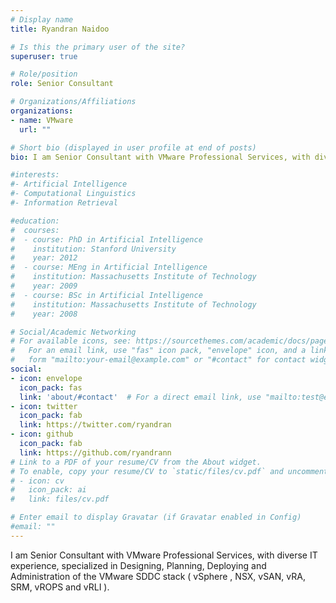 ```yaml
---
# Display name
title: Ryandran Naidoo

# Is this the primary user of the site?
superuser: true

# Role/position
role: Senior Consultant

# Organizations/Affiliations
organizations:
- name: VMware
  url: ""

# Short bio (displayed in user profile at end of posts)
bio: I am Senior Consultant with VMware Professional Services, with diverse IT experience, specialized in Designing, Planning, Deploying and Administration of the VMware SDDC stack ( vSphere , NSX, vSAN, vRA, SRM, vROPS and vRLI ).

#interests:
#- Artificial Intelligence
#- Computational Linguistics
#- Information Retrieval

#education:
#  courses:
#  - course: PhD in Artificial Intelligence
#    institution: Stanford University
#    year: 2012
#  - course: MEng in Artificial Intelligence
#    institution: Massachusetts Institute of Technology
#    year: 2009
#  - course: BSc in Artificial Intelligence
#    institution: Massachusetts Institute of Technology
#    year: 2008

# Social/Academic Networking
# For available icons, see: https://sourcethemes.com/academic/docs/page-builder/#icons
#   For an email link, use "fas" icon pack, "envelope" icon, and a link in the
#   form "mailto:your-email@example.com" or "#contact" for contact widget.
social:
- icon: envelope
  icon_pack: fas
  link: 'about/#contact'  # For a direct email link, use "mailto:test@example.org".
- icon: twitter
  icon_pack: fab
  link: https://twitter.com/ryandran
- icon: github
  icon_pack: fab
  link: https://github.com/ryandrann
# Link to a PDF of your resume/CV from the About widget.
# To enable, copy your resume/CV to `static/files/cv.pdf` and uncomment the lines below.
# - icon: cv
#   icon_pack: ai
#   link: files/cv.pdf

# Enter email to display Gravatar (if Gravatar enabled in Config)
#email: ""
---
```


I am Senior Consultant with VMware Professional Services, with diverse IT experience, specialized in Designing, Planning, Deploying and Administration of the VMware SDDC stack ( vSphere , NSX, vSAN, vRA, SRM, vROPS and vRLI ).
